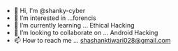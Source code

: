 - 👋 Hi, I’m @shanky-cyber
- 👀 I’m interested in ...forencis
- 🌱 I’m currently learning ... Ethical Hacking
- 💞️ I’m looking to collaborate on ... Android Hacking
- 📫 How to reach me ... shashanktiwari028@gmail.com

<!---
shanky-cyber/shanky-cyber is a ✨ special ✨ repository because its `README.md` (this file) appears on your GitHub profile.
You can click the Preview link to take a look at your changes.
--->
